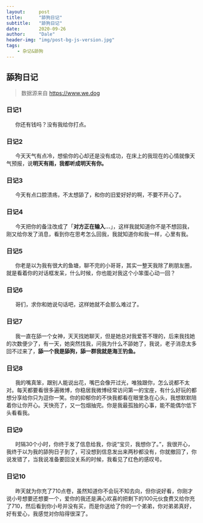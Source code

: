```yaml
---
layout:     post
title:      "舔狗日记"
subtitle:   "舔狗日记"
date:       2020-09-26
author:     "Dale"
header-img: "img/post-bg-js-version.jpg"
tags:
    - 杂记&舔狗 
---
```


## 舔狗日记
> 数据源来自 https://www.we.dog 

### 日记1
&#160;&#160; &#160; &#160;你还有钱吗？没有我给你打点。

### 日记2
&#160;&#160; &#160; &#160;今天天气有点冷，想偷你的心却还是没有成功，在床上的我现在的心情就像天气预报，说**明天有雨，我都听成明天有你。**

### 日记3
&#160;&#160; &#160; &#160;今天有点口腔溃疡，不太想舔了，和你的旧爱好好的啊，不要不开心了。

### 日记4
&#160;&#160; &#160; &#160;今天把你的备注改成了「**对方正在输入...**」，这样我就知道你不是不想回我，刚又给你发了消息，看到你在思考怎么回我，我就知道你和我一样，心里有我。

### 日记5
&#160;&#160; &#160; &#160;你老是以为我有很大的鱼塘，聊不完的小哥哥，其实一整天我除了刷朋友圈，就是看着你的对话框发呆，什么时候，你也能对我这个小笨蛋心动一回？

### 日记6
&#160;&#160; &#160; &#160;哥们，求你和她说句话吧，这样她就不会那么难过了。

### 日记7
&#160;&#160; &#160; &#160;我一直在舔一个女神，天天找她聊天，但是她总对我爱答不理的，后来我找她的次数便少了，有一天，她突然找我，问我为什么不舔她了，我说，老子消息太多回不过来了，**舔一个我是舔狗，舔一群我就是海王钓鱼。**

### 日记8
&#160;&#160; &#160; &#160;我的嘴真笨，跟别人能说出花，嘴巴会像开过光，唯独跟你，怎么说都不太对。每天都要看很多遍微博，你稳居我微博经常访问第一的宝座，有什么好玩的都想分享给你只为逗你一笑。你的抑郁你的不快我都看在眼里急在心头，我想默默陪着你让你开心。天快亮了，又一包烟抽完。你是我最孤独的心事，能不能偶尔低下头看看我。

### 日记9
&#160;&#160; &#160; &#160;时隔30个小时，你终于发了信息给我，你说“宝贝，我想你了。”，我很开心，我终于以为我的舔狗日子到了，可没想到信息发出来两秒都没有，你就撤回了，你说发错了，当我说准备要回没关系的时候，我看见了红色的感叹号。

### 日记10
&#160;&#160; &#160; &#160;昨天就为你充了710点卷，虽然知道你不会玩不知去向，但你说好看，你刚才说小号想要还想要一个，爱你的我还是满心欢喜的把剩下的100元伙食费又给你充了710，然后看到你小号并没有买，而是你送给了你的一个弟弟，你对弟弟真好，好有爱心，我感觉对你陷得很深了。
